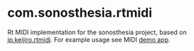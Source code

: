 # com.sonosthesia.rtmidi

Rt MIDI implementation for the sonosthesia project, based on [jp.keijiro.rtmidi](https://github.com/keijiro/jp.keijiro.rtmidi). For example usage see MIDI [demo app](https://github.com/jbat100/sonosthesia-unity-demo-midi).
